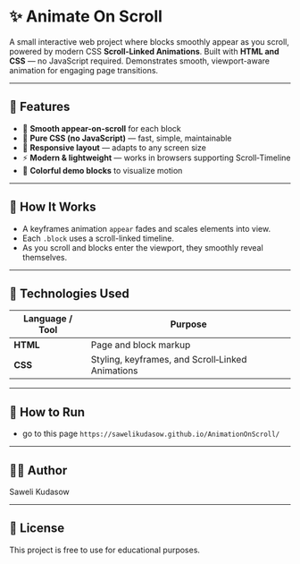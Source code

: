 # ✨ Animate On Scroll

A small interactive web project where blocks smoothly appear as you scroll, powered by modern CSS **Scroll‑Linked Animations**.
Built with **HTML and CSS** — no JavaScript required. Demonstrates smooth, viewport-aware animation for engaging page transitions.

---

## 🌟 Features

- 🎯 **Smooth appear-on-scroll** for each block
- 🧩 **Pure CSS (no JavaScript)** — fast, simple, maintainable
- 📱 **Responsive layout** — adapts to any screen size
- ⚡ **Modern & lightweight** — works in browsers supporting Scroll‑Timeline
- 🎨 **Colorful demo blocks** to visualize motion

---

## 🧩 How It Works

- A keyframes animation `appear` fades and scales elements into view.
- Each `.block` uses a scroll-linked timeline.
- As you scroll and blocks enter the viewport, they smoothly reveal themselves.

---

## 🧠 Technologies Used

| Language / Tool | Purpose |
|------------------|----------|
| **HTML** | Page and block markup |
| **CSS** | Styling, keyframes, and Scroll‑Linked Animations |

---

## 🚀 How to Run

- go to this page `https://sawelikudasow.github.io/AnimationOnScroll/`

---

## 🧑‍💻 Author

Saweli Kudasow

---

## 📜 License

This project is free to use for educational purposes.